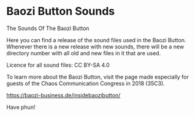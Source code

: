 # Baozi Button Sounds
The Sounds Of The Baozi Button

Here you can find a release of the sound files used in the Baozi Button.
Whenever there is a new release with new sounds, there will be a new directory number
with all old and new files in it that are used.

Licence for all sound files: CC BY-SA 4.0

To learn more about the Baozi Button, visit the page made especially for guests of
the Chaos Communication Congress in 2018 (35C3). 

https://baozi-business.de/insidebaozibutton/

Have phun!
